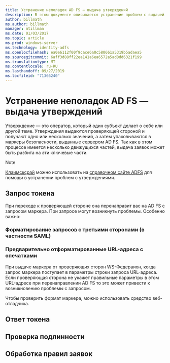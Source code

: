 ```yaml
---
title: Устранение неполадок AD FS — выдача утверждений
description: В этом документе описывается устранение проблем с выдачей маркеров с помощью AD FS
author: billmath
ms.author: billmath
manager: mtillman
ms.date: 01/03/2017
ms.topic: article
ms.prod: windows-server
ms.technology: identity-adfs
ms.openlocfilehash: ea0e6112f00f9cace6a0c580661a5319b5adaea5
ms.sourcegitcommit: 6aff3d88ff22ea141a6ea6572a5ad8dd6321f199
ms.translationtype: MT
ms.contentlocale: ru-RU
ms.lasthandoff: 09/27/2019
ms.locfileid: "71366240"
---
```

# <a name="ad-fs-troubleshooting---claims-issuance"></a>Устранение неполадок AD FS — выдача утверждений
Утверждение — это оператор, который один субъект делает о себе или другой теме.  Утверждения выдаются проверяющей стороной и получают одно или несколько значений, а затем упаковываются в маркеры безопасности, выданные сервером AD FS.  Так как в этом процессе имеется несколько движущихся частей, выдача заявок может быть разбита на эти ключевые части.

>[!NOTE]  
>[Клаимсксрай](https://adfshelp.microsoft.com/ClaimsXray/TokenRequest) можно использовать на [справочном сайте ADFS](https://adfshelp.microsoft.com) для помощи в устранении проблем с утверждениями.   

## <a name="token-request"></a>Запрос токена
При переходе к проверяющей стороне она перенаправит вас на AD FS с запросом маркера.  При запросе могут возникнуть проблемы.  Особенно важно:

### <a name="the-request-formatting-with-3rd-parties-particularly-saml"></a>Форматирование запросов с третьими сторонами (в частности SAML)

### <a name="pre-formated-urls-that-have-typos"></a>Предварительно отформатированные URL-адреса с опечатками
При выдаче маркера от проверяющих сторон WS-Федераион, когда запрос маркера поступает в параметры строки запроса URL-адреса.  Если проверяющая сторона не укажет правильные параметры в этом URL-адресе при перенаправлении AD FS то это может привести к возникновению проблемы с запросом.


Чтобы проверить формат маркера, можно использовать средство веб-отладчика.


## <a name="token-response"></a>Ответ токена

## <a name="authentication"></a>Проверка подлинности

## <a name="claim-rule-processing"></a>Обработка правил заявок